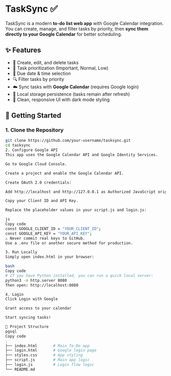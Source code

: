 # TaskSync ✅

TaskSync is a modern **to-do list web app** with Google Calendar integration.  
You can create, manage, and filter tasks by priority, then **sync them directly to your Google Calendar** for better scheduling.

## ✨ Features
- 📝 Create, edit, and delete tasks  
- 🎯 Task prioritization (Important, Normal, Low)  
- 📅 Due date & time selection  
- 🔍 Filter tasks by priority  
- ☁️ Sync tasks with **Google Calendar** (requires Google login)  
- 💾 Local storage persistence (tasks remain after refresh)  
- 🎨 Clean, responsive UI with dark mode styling  

## 🚀 Getting Started

### 1. Clone the Repository
```bash
git clone https://github.com/your-username/tasksync.git
cd tasksync
2. Configure Google API
This app uses the Google Calendar API and Google Identity Services.

Go to Google Cloud Console.

Create a project and enable the Google Calendar API.

Create OAuth 2.0 credentials:

Add http://localhost and http://127.0.0.1 as Authorized JavaScript origins.

Copy your Client ID and API Key.

Replace the placeholder values in your script.js and login.js:

js
Copy code
const GOOGLE_CLIENT_ID = "YOUR_CLIENT_ID";
const GOOGLE_API_KEY = "YOUR_API_KEY";
⚠️ Never commit real keys to GitHub.
Use a .env file or another secure method for production.

3. Run Locally
Simply open index.html in your browser:

bash
Copy code
# If you have Python installed, you can run a quick local server:
python3 -m http.server 8080
Then open: http://localhost:8080

4. Login
Click Login with Google

Grant access to your calendar

Start syncing tasks!

📂 Project Structure
pgsql
Copy code
.
├── index.html       # Main To-Do app
├── login.html       # Google login page
├── styles.css       # App styling
├── script.js        # Main app logic
├── login.js         # Login flow logic
└── README.md
